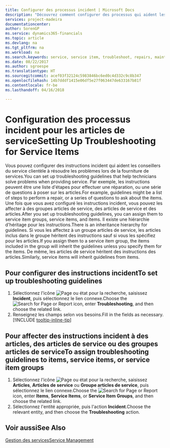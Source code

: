 ```yaml
---
title: Configurer des processus incident | Microsoft Docs
description: "Découvrez comment configurer des processus qui aident les conseillers du service clientèle à identifier et à résoudre les problèmes liés aux articles de service."
services: project-madeira
documentationcenter: 
author: SorenGP
ms.service: dynamics365-financials
ms.topic: article
ms.devlang: na
ms.tgt_pltfrm: na
ms.workload: na
ms.search.keywords: service, service item, troubleshoot, repairs, maintenance
ms.date: 08/22/2017
ms.author: sgroespe
ms.translationtype: HT
ms.sourcegitcommit: acef03f32124c5983846bc6ed0c4d332c9c8b347
ms.openlocfilehash: 14b7dddf1415e06df5e27f063447de633167b81f
ms.contentlocale: fr-be
ms.lasthandoff: 04/16/2018

---
```


# <a name="setting-up-troubleshooting-for-service-items"></a><span data-ttu-id="00a60-103">Configuration des processus incident pour les articles de service</span><span class="sxs-lookup"><span data-stu-id="00a60-103">Setting Up Troubleshooting for Service Items</span></span>
<span data-ttu-id="00a60-104">Vous pouvez configurer des instructions incident qui aident les conseillers du service clientèle à résoudre les problèmes lors de la fourniture de services.</span><span class="sxs-lookup"><span data-stu-id="00a60-104">You can set up troubleshooting guidelines that help technicians solve problems when providing service.</span></span> <span data-ttu-id="00a60-105">Par exemple, les instructions peuvent être une liste d'étapes pour effectuer une réparation, ou une série de questions à poser sur les articles.</span><span class="sxs-lookup"><span data-stu-id="00a60-105">For example, guidelines might be a list of steps to perform a repair, or a series of questions to ask about the items.</span></span> <span data-ttu-id="00a60-106">Une fois que vous avez configuré les instructions incident, vous pouvez les affecter à des groupes articles de service, des articles de service et des articles.</span><span class="sxs-lookup"><span data-stu-id="00a60-106">After you set up troubleshooting guidelines, you can assign them to service item groups, service items, and items.</span></span> <span data-ttu-id="00a60-107">Il existe une hiérarchie d'héritage pour les instructions.</span><span class="sxs-lookup"><span data-stu-id="00a60-107">There is an inheritance hierarchy for guidelines.</span></span> <span data-ttu-id="00a60-108">Si vous les affectez à un groupe articles de service, les articles inclus dans le groupe héritent des instructions sauf si vous les spécifiez pour les articles.</span><span class="sxs-lookup"><span data-stu-id="00a60-108">If you assign them to a service item group, the items included in the group will inherit the guidelines unless you specify them for the items.</span></span> <span data-ttu-id="00a60-109">De même, les articles de service héritent des instructions des articles.</span><span class="sxs-lookup"><span data-stu-id="00a60-109">Similarly, service items will inherit guidelines from items.</span></span>  

## <a name="to-set-up-troubleshooting-guidelines"></a><span data-ttu-id="00a60-110">Pour configurer des instructions incident</span><span class="sxs-lookup"><span data-stu-id="00a60-110">To set up troubleshooting guidelines</span></span>
1. <span data-ttu-id="00a60-111">Sélectionnez l'icône ![Page ou état pour la recherche](media/ui-search/search_small.png "Page ou état pour la recherche"), saisissez **Incident**, puis sélectionnez le lien connexe.</span><span class="sxs-lookup"><span data-stu-id="00a60-111">Choose the ![Search for Page or Report](media/ui-search/search_small.png "Search for Page or Report icon") icon, enter **Troubleshooting**, and then choose the related link.</span></span>  
2. <span data-ttu-id="00a60-112">Renseignez les champs selon vos besoins.</span><span class="sxs-lookup"><span data-stu-id="00a60-112">Fill in the fields as necessary.</span></span> [!INCLUDE [tooltip-inline-tip](includes/tooltip-inline-tip_md.md)]  

## <a name="to-assign-troubleshooting-guidelines-to-items-service-items-or-service-item-groups"></a><span data-ttu-id="00a60-113">Pour affecter des instructions incident à des articles, des articles de service ou des groupes articles de service</span><span class="sxs-lookup"><span data-stu-id="00a60-113">To assign troubleshooting guidelines to items, service items, or service item groups</span></span>
1. <span data-ttu-id="00a60-114">Sélectionnez l'icône ![Page ou état pour la recherche](media/ui-search/search_small.png "Page ou état pour la recherche"), saisissez **Articles**, **Articles de service** ou **Groupe articles de service**, puis sélectionnez le lien connexe.</span><span class="sxs-lookup"><span data-stu-id="00a60-114">Choose the ![Search for Page or Report](media/ui-search/search_small.png "Search for Page or Report icon") icon, enter **Items**, **Service Items**, or **Service Item Groups**, and then choose the related link.</span></span>  
2. <span data-ttu-id="00a60-115">Sélectionnez l'entité appropriée, puis l'action **Incident**.</span><span class="sxs-lookup"><span data-stu-id="00a60-115">Choose the relevant entity, and then choose the **Troubleshooting** action.</span></span>  

## <a name="see-also"></a><span data-ttu-id="00a60-116">Voir aussi</span><span class="sxs-lookup"><span data-stu-id="00a60-116">See Also</span></span>
[<span data-ttu-id="00a60-117">Gestion des services</span><span class="sxs-lookup"><span data-stu-id="00a60-117">Service Management</span></span>](service-service.md)
